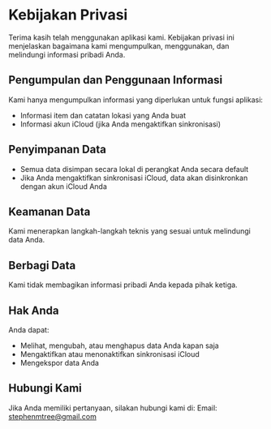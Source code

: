 # Kebijakan Privasi

Terima kasih telah menggunakan aplikasi kami. Kebijakan privasi ini menjelaskan bagaimana kami mengumpulkan, menggunakan, dan melindungi informasi pribadi Anda.

## Pengumpulan dan Penggunaan Informasi

Kami hanya mengumpulkan informasi yang diperlukan untuk fungsi aplikasi:
- Informasi item dan catatan lokasi yang Anda buat
- Informasi akun iCloud (jika Anda mengaktifkan sinkronisasi)

## Penyimpanan Data

- Semua data disimpan secara lokal di perangkat Anda secara default
- Jika Anda mengaktifkan sinkronisasi iCloud, data akan disinkronkan dengan akun iCloud Anda

## Keamanan Data

Kami menerapkan langkah-langkah teknis yang sesuai untuk melindungi data Anda.

## Berbagi Data

Kami tidak membagikan informasi pribadi Anda kepada pihak ketiga.

## Hak Anda

Anda dapat:
- Melihat, mengubah, atau menghapus data Anda kapan saja
- Mengaktifkan atau menonaktifkan sinkronisasi iCloud
- Mengekspor data Anda

## Hubungi Kami

Jika Anda memiliki pertanyaan, silakan hubungi kami di:
Email: stephenmtree@gmail.com 

<style>
    .navbar {
        display: none;
    }